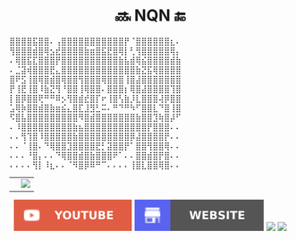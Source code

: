 <h1 align="center">🔜 NQN 🔚</h1>
⣿⣿⣿⣿⣯⣿⣿⠄⢠⣿⣿⣿⣿⣿⣿⣿⣿⣿⣿⣿⡟⠈⣿⣿⣿⣿⣿⣿⣆⠄
⢻⣿⣿⣿⣾⣿⢿⣢⣞⣿⣿⣿⣿⣷⣶⣿⣯⣟⣿⢿⡇⢃⢻⣿⣿⣿⣿⣿⢿⡄
⠄⢿⣿⣯⣏⣿⣿⣿⡟⣿⣿⣿⣿⣿⣿⣿⣿⣿⣿⣷⣧⣾⢿⣮⣿⣿⣿⣿⣾⣷
⠄⣈⣽⢾⣿⣿⣿⣟⣄⣿⣿⣿⣿⣿⣿⣿⣿⣿⣿⣿⣿⣿⣷⣝⣯⢿⣿⣿⣿⣿
⣿⠟⣫⢸⣿⢿⣿⣾⣿⢿⣿⣿⢻⣿⣿⣿⢿⣿⣿⣿⢸⣿⣼⣿⣿⣿⣿⣿⣿⣿
⡟⢸⣟⢸⣿⠸⣷⣝⢻⠘⣿⣿⢸⢿⣿⣿⠄⣿⣿⣿⡆⢿⣿⣼⣿⣿⣿⣿⢹⣿
⡇⣿⡿⣿⣿⢟⠛⠛⠿⡢⢻⣿⣾⣞⣿⡏⠖⢸⣿⢣⣷⡸⣇⣿⣿⣿⢼⡿⣿⣿
⣡⢿⡷⣿⣿⣾⣿⣷⣶⣮⣄⣿⣏⣸⣻⣃⠭⠄⠛⠙⠛⠳⠋⣿⣿⣇⠙⣿⢸⣿
⠫⣿⣧⣿⣿⣿⣿⣿⣿⣿⣿⣿⠻⣿⣾⣿⣿⣿⣿⣿⣿⣿⣷⣿⣿⣹⢷⣿⡼⠋
⠄⠸⣿⣿⣿⣿⣿⣿⣿⣿⣿⣷⣦⣿⣿⣿⣿⣿⣿⣿⣿⣿⣿⣿⡟⣿⣿⣿⠄⠄
⠄⠄⢻⢹⣿⠸⣿⣿⣿⣿⣿⣷⣿⣿⣿⣿⣿⣿⣿⣿⣿⡿⣼⣿⣿⣿⣿⡟⠄⠄
⠄⠄⠈⢸⣿⠄⠙⢿⣿⣿⣹⣿⣿⣿⣿⣟⡃⣽⣿⣿⡟⠁⣿⣿⢻⣿⣿⢿⠄⠄
⠄⠄⠄⠘⣿⡄⠄⠄⠙⢿⣿⣿⣾⣿⣷⣿⣿⣿⠟⠁⠄⠄⣿⣿⣾⣿⡟⣿⠄⠄
⠄⠄⠄⠄⢻⡇⠸⣆⠄⠄⠈⠻⣿⡿⠿⠛⠉⠄⠄⠄⠄⢸⣿⣇⣿⣿⢿⣿⠄⠄

<table>
  <tr>
    <td><strong>
      </strong></td>
    <td>
      <div align="right">
        <a href="https://github.com/anuraghazra/github-readme-stats">
          <img src="https://github-readme-stats.vercel.app/api/top-langs/?username=quocnam612&layout=compact&bg_color=00000000&border_color=00000000&text_color=fff">
        </a>
      </div>
    </td>
  </tr>
</table>

<div align="center">
  <a href="https://www.youtube.com/@QuocNam-fy2xq"><img src="./assets/youtube-badge.svg"/></a>
  <a href="https://maxhu.dev/"><img src="./assets/website-badge.svg"/></a>
  <a href="https://blog.maxhu.dev/"><img src="./assets/blog-badge.svg"/></a>
  <a href="https://github.com/antonkomarev/github-profile-views-counter"><img src="https://komarev.com/ghpvc/?username=quocnam612&color=grey&style=for-the-badge"></a>
</div>
